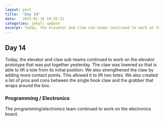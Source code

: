 ```yaml
---
layout: post
title:  "Day 14"
date:   2015-01-16 19:35:21
categories: jekyll update
excerpt: Today, the elevator and claw sub-teams continued to work on the elevator prototype that was put together yesterday. The claw was lowered so that is able to lift a tote from its initial position. We also strengthened the claw by adding more contact points. This allowed it to lift two totes.
---
```

## Day 14

Today, the elevator and claw sub-teams continued to work on the elevator
prototype that was put together yesterday. The claw was lowered so that is able
to lift a tote from its initial position. We also strengthened the claw by
adding more contact points. This allowed it to lift two totes. We also created a
list of pros and cons between the single hook claw and the grabber that wraps
around the box.


### Programming / Electronics


The programming/electronics team continued to work on the electronics board.


